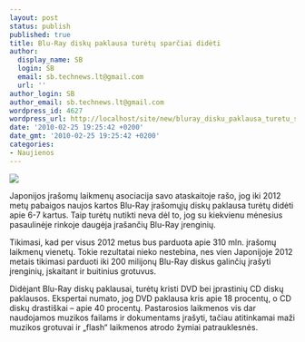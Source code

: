 ```yaml
---
layout: post
status: publish
published: true
title: Blu-Ray diskų paklausa turėtų sparčiai didėti
author:
  display_name: SB
  login: SB
  email: sb.technews.lt@gmail.com
  url: ''
author_login: SB
author_email: sb.technews.lt@gmail.com
wordpress_id: 4627
wordpress_url: http://localhost/site/new/bluray_disku_paklausa_turetu_sparciai_dideti/
date: '2010-02-25 19:25:42 +0200'
date_gmt: '2010-02-25 19:25:42 +0200'
categories:
- Naujienos
---
```

<div class="imgright"><img src="http://t2.gstatic.com/images?q=tbn:Jzk-pOi68FoAfM:http://www.contrib.andrew.cmu.edu/~jpazhaya/Blu-ray%2520disc.jpg"  /></div>
<p>Japonijos įrašomų laikmenų asociacija savo ataskaitoje rašo, jog iki 2012 metų pabaigos naujos kartos Blu-Ray įrašomųjų diskų paklausa turėtų didėti apie 6-7 kartus. Taip turėtų nutikti neva dėl to, jog su kiekvienu mėnesius pasaulinėje rinkoje daugėja įrašančių Blu-Ray įrenginių.</p>
<p>Tikimasi, kad per visus 2012 metus bus parduota apie 310 mln. įrašomų laikmenų vienetų. Tokie rezultatai nieko nestebina, nes vien Japonijoje 2012 metais tikimasi parduoti iki 200 milijonų Blu-Ray diskus galinčių įrašyti įrenginių, įskaitant ir buitinius grotuvus.</p>
<p>Didėjant Blu-Ray diskų paklausai, turėtų kristi DVD bei įprastinių CD diskų paklausos. Ekspertai numato, jog DVD paklausa kris apie 18 procentų, o CD diskų drastiškai – apie 40 procentų. Pastarosios laikmenos vis dar naudojamos muzikos failams ir dokumentams įrašyti, tačiau atitinkamai maži muzikos grotuvai ir „flash“ laikmenos atrodo žymiai patrauklesnės.<br /></p>

